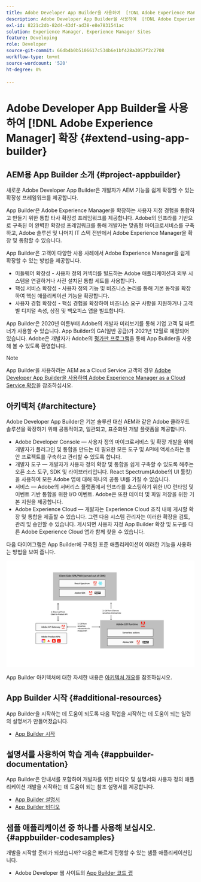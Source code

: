 ```yaml
---
title: Adobe Developer App Builder을 사용하여  [!DNL Adobe Experience Manager] 6.5를 확장합니다.
description: Adobe Developer App Builder을 사용하여  [!DNL Adobe Experience Manager] 6.5를 확장합니다.
exl-id: 8221c2db-82d4-43df-ad38-e8e7831541ac
solution: Experience Manager, Experience Manager Sites
feature: Developing
role: Developer
source-git-commit: 66db4b0b5106617c534b6e1bf428a3057f2c2708
workflow-type: tm+mt
source-wordcount: '520'
ht-degree: 0%

---
```


# Adobe Developer App Builder을 사용하여 [!DNL Adobe Experience Manager] 확장 {#extend-using-app-builder}

## AEM용 App Builder 소개 {#project-appbuilder}

새로운 Adobe Developer App Builder은 개발자가 AEM 기능을 쉽게 확장할 수 있는 확장성 프레임워크를 제공합니다.

App Builder은 Adobe Experience Manager을 확장하는 사용자 지정 경험을 통합하고 만들기 위한 통합 타사 확장성 프레임워크를 제공합니다. Adobe의 인프라를 기반으로 구축된 이 완벽한 확장성 프레임워크를 통해 개발자는 맞춤형 마이크로서비스를 구축하고, Adobe 솔루션 및 나머지 IT 스택 전반에서 Adobe Experience Manager을 확장 및 통합할 수 있습니다.

App Builder은 고객이 다양한 사용 사례에서 Adobe Experience Manager을 쉽게 확장할 수 있는 방법을 제공합니다.

* 미들웨어 확장성 - 사용자 정의 커넥터를 빌드하는 Adobe 애플리케이션과 외부 시스템을 연결하거나 사전 설치된 통합 세트를 사용합니다.
* 핵심 서비스 확장성 - 사용자 정의 기능 및 비즈니스 논리를 통해 기본 동작을 확장하여 핵심 애플리케이션 기능을 확장합니다.
* 사용자 경험 확장성 - 핵심 경험을 확장하여 비즈니스 요구 사항을 지원하거나 고객별 디지털 속성, 상점 및 백오피스 앱을 빌드합니다.

App Builder은 2020년 여름부터 Adobe의 개발자 미리보기를 통해 기업 고객 및 파트너가 사용할 수 있습니다. App Builder의 GA(일반 공급)가 2021년 12월로 예정되어 있습니다. Adobe은 개발자가 Adobe의 [평가판 프로그램](https://developer.adobe.com/app-builder/trial/)을 통해 App Builder을 사용해 볼 수 있도록 환영합니다.

>[!NOTE]
>
>App Builder을 사용하려는 AEM as a Cloud Service 고객의 경우 [Adobe Developer App Builder을 사용하여 Adobe Experience Manager as a Cloud Service 확장](https://experienceleague.adobe.com/docs/experience-manager-65/developing/extending-aem/app-builder.html?lang=ko)을 참조하십시오.

## 아키텍처 {#architecture}

Adobe Developer App Builder은 기본 솔루션 대신 AEM과 같은 Adobe 클라우드 솔루션을 확장하기 위해 공통적이고, 일관되고, 표준화된 개발 플랫폼을 제공합니다.

* Adobe Developer Console — 사용자 정의 마이크로서비스 및 확장 개발을 위해 개발자가 플러그인 및 통합을 만드는 데 필요한 모든 도구 및 API에 액세스하는 동안 프로젝트를 구축하고 관리할 수 있도록 합니다.
* 개발자 도구 — 개발자가 사용자 정의 확장 및 통합을 쉽게 구축할 수 있도록 해주는 오픈 소스 도구, SDK 및 라이브러리입니다. React Spectrum(Adobe의 UI 툴킷)을 사용하여 모든 Adobe 앱에 대해 하나의 공통 UI를 가질 수 있습니다.
* 서비스 — Adobe의 서버리스 플랫폼에서 인프라를 호스팅하기 위한 I/O 런타임 및 이벤트 기반 통합을 위한 I/O 이벤트. Adobe은 또한 데이터 및 파일 저장을 위한 기본 지원을 제공합니다.
* Adobe Experience Cloud — 개발자는 Experience Cloud 조직 내에 게시할 확장 및 통합을 제출할 수 있습니다. 그런 다음 시스템 관리자는 이러한 확장을 검토, 관리 및 승인할 수 있습니다. 게시되면 사용자 지정 App Builder 확장 및 도구를 다른 Adobe Experience Cloud 앱과 함께 찾을 수 있습니다.

다음 다이어그램은 App Builder에 구축된 표준 애플리케이션이 이러한 기능을 사용하는 방법을 보여 줍니다.

![아키텍처](assets/appbuilder-architecture.jpg)

App Builder 아키텍처에 대한 자세한 내용은 [아키텍처 개요](https://developer.adobe.com/app-builder/docs/guides/)를 참조하십시오.

## App Builder 시작 {#additional-resources}

App Builder을 시작하는 데 도움이 되도록 다음 작업을 시작하는 데 도움이 되는 일련의 설명서가 만들어졌습니다.

* [App Builder 시작](https://developer.adobe.com/app-builder/docs/getting_started/)

## 설명서를 사용하여 학습 계속 {#appbuilder-documentation}

App Builder은 안내서를 포함하여 개발자를 위한 비디오 및 설명서와 사용자 정의 애플리케이션 개발을 시작하는 데 도움이 되는 참조 설명서를 제공합니다.

* [App Builder 설명서](https://developer.adobe.com/app-builder/docs/overview/)
* [App Builder 비디오](https://www.youtube.com/playlist?list=PLcVEYUqU7VRfDij-Jbjyw8S8EzW073F_o)

## 샘플 애플리케이션 중 하나를 사용해 보십시오. {#appbuilder-codesamples}

개발을 시작할 준비가 되셨습니까? 다음은 빠르게 진행할 수 있는 샘플 애플리케이션입니다.

* Adobe Developer 웹 사이트의 [App Builder 코드 랩](https://developer.adobe.com/app-builder/docs/resources/)

